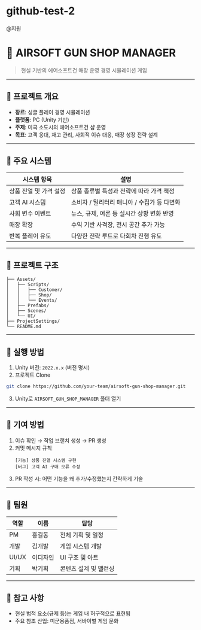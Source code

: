 # github-test-2
@지원
# 🧾 AIRSOFT GUN SHOP MANAGER

> 현실 기반의 에어소프트건 매장 운영 경영 시뮬레이션 게임

---

## 📌 프로젝트 개요

- **장르**: 싱글 플레이 경영 시뮬레이션  
- **플랫폼**: PC (Unity 기반)
- **주제**: 미국 소도시의 에어소프트건 샵 운영  
- **목표**: 고객 응대, 재고 관리, 사회적 이슈 대응, 매장 성장 전략 설계  

---

## 🧩 주요 시스템

| 시스템 항목         | 설명 |
|-------------------|------|
| 상품 진열 및 가격 설정 | 상품 종류별 특성과 전략에 따라 가격 책정 |
| 고객 AI 시스템       | 소비자 / 밀리터리 매니아 / 수집가 등 다변화 |
| 사회 변수 이벤트     | 뉴스, 규제, 여론 등 실시간 상황 변화 반영 |
| 매장 확장           | 수익 기반 사격장, 전시 공간 추가 가능 |
| 반복 플레이 유도     | 다양한 전략 루트로 다회차 진행 유도 |

---

## 📁 프로젝트 구조

```plaintext
├── Assets/
│   ├── Scripts/
│   │   ├── Customer/
│   │   ├── Shop/
│   │   └── Events/
│   ├── Prefabs/
│   ├── Scenes/
│   └── UI/
├── ProjectSettings/
└── README.md
```

---

## 🚀 실행 방법

1. Unity 버전: `2022.x.x` (버전 명시)
2. 프로젝트 Clone
```bash
git clone https://github.com/your-team/airsoft-gun-shop-manager.git
```
3. Unity로 `AIRSOFT_GUN_SHOP_MANAGER` 폴더 열기

---

## 💼 기여 방법

1. 이슈 확인 → 작업 브랜치 생성 → PR 생성  
2. 커밋 메시지 규칙  
   ```
   [기능] 상품 진열 시스템 구현
   [버그] 고객 AI 구매 오류 수정
   ```
3. PR 작성 시: 어떤 기능을 왜 추가/수정했는지 간략하게 기술

---

## 👥 팀원

| 역할 | 이름 | 담당 |
|------|------|------|
| PM | 홍길동 | 전체 기획 및 일정 |
| 개발 | 김개발 | 게임 시스템 개발 |
| UI/UX | 이디자인 | UI 구조 및 아트 |
| 기획 | 박기획 | 콘텐츠 설계 및 밸런싱 |

---

## 📌 참고 사항

- 현실 법적 요소(규제 등)는 게임 내 허구적으로 표현됨  
- 주요 참조 산업: 미군용품점, 서바이벌 게임 문화